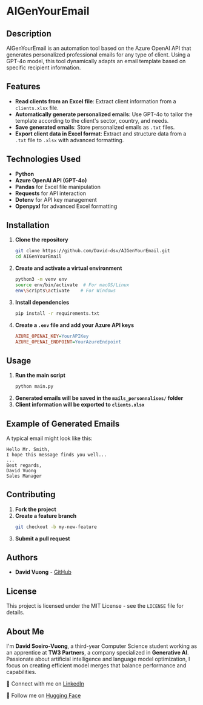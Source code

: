 # AIGenYourEmail

## Description
AIGenYourEmail is an automation tool based on the Azure OpenAI API that generates personalized professional emails for any type of client. Using a GPT-4o model, this tool dynamically adapts an email template based on specific recipient information.

## Features
- **Read clients from an Excel file**: Extract client information from a `clients.xlsx` file.
- **Automatically generate personalized emails**: Use GPT-4o to tailor the template according to the client's sector, country, and needs.
- **Save generated emails**: Store personalized emails as `.txt` files.
- **Export client data in Excel format**: Extract and structure data from a `.txt` file to `.xlsx` with advanced formatting.

## Technologies Used
- **Python**
- **Azure OpenAI API (GPT-4o)**
- **Pandas** for Excel file manipulation
- **Requests** for API interaction
- **Dotenv** for API key management
- **Openpyxl** for advanced Excel formatting

## Installation
1. **Clone the repository**
   ```sh
   git clone https://github.com/David-dsv/AIGenYourEmail.git
   cd AIGenYourEmail
   ```
2. **Create and activate a virtual environment**
   ```sh
   python3 -m venv env
   source env/bin/activate  # For macOS/Linux
   env\Scripts\activate    # For Windows
   ```
3. **Install dependencies**
   ```sh
   pip install -r requirements.txt
   ```
4. **Create a `.env` file and add your Azure API keys**
   ```ini
   AZURE_OPENAI_KEY=YourAPIKey
   AZURE_OPENAI_ENDPOINT=YourAzureEndpoint
   ```

## Usage
1. **Run the main script**
   ```sh
   python main.py
   ```
2. **Generated emails will be saved in the `mails_personnalises/` folder**
3. **Client information will be exported to `clients.xlsx`**

## Example of Generated Emails
A typical email might look like this:
```
Hello Mr. Smith,
I hope this message finds you well...
...
Best regards,
David Vuong
Sales Manager
```

## Contributing
1. **Fork the project**
2. **Create a feature branch**
   ```sh
   git checkout -b my-new-feature
   ```
3. **Submit a pull request**

## Authors
- **David Vuong** - [GitHub](https://github.com/David-dsv)

## License
This project is licensed under the MIT License - see the `LICENSE` file for details.

## About Me
I'm **David Soeiro-Vuong**, a third-year Computer Science student working as an apprentice at **TW3 Partners**, a company specialized in **Generative AI**. Passionate about artificial intelligence and language model optimization, I focus on creating efficient model merges that balance performance and capabilities.

🔗 Connect with me on [LinkedIn](https://www.linkedin.com/in/david-soeiro-vuong-a28b582ba/)

🔗 Follow me on [Hugging Face](https://huggingface.co/Davidsv/)

